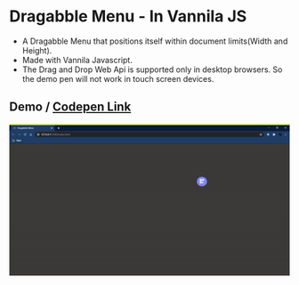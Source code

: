# Dragabble Menu - In Vannila JS 
- A Dragabble Menu that positions itself within document limits(Width and Height).
- Made with Vannila Javascript.
- The Drag and Drop Web Api is supported only in desktop browsers. So the demo pen will not work in touch screen devices.

## Demo / [Codepen Link](https://codepen.io/naveen-27/pen/vYKqRYL)
<img src="./demo.gif" alt="Demo" />
